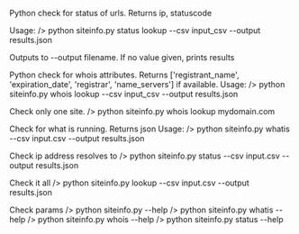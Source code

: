 Python check for status of urls. Returns ip, statuscode

Usage:
/> python siteinfo.py status lookup --csv input_csv --output results.json

Outputs to --output filename. If no value given, prints results

Python check for whois attributes. Returns ['registrant_name', 'expiration_date', 'registrar', 'name_servers'] if available.
Usage:
/> python siteinfo.py whois lookup --csv input_csv --output results.json

Check only one site.
/> python siteinfo.py whois lookup mydomain.com 

Check for what is running. Returns json 
Usage:
/> python siteinfo.py whatis --csv input.csv --output results.json

Check ip address resolves to
/> python siteinfo.py status --csv input.csv --output results.json

Check it all
/> python siteinfo.py lookup --csv input.csv --output results.json 

Check params
/> python siteinfo.py --help
/> python siteinfo.py whatis --help
/> python siteinfo.py whois --help
/> python siteinfo.py status --help
